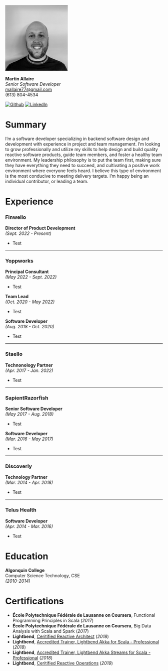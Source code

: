  <img src="./profile.jpg" alt="profile" width="200"/>

**Martin Allaire** \
*Senior Software Developer* \
mallaire77@gmail.com \
(613) 804-4534

[![Github](https://img.shields.io/badge/github-%23121011.svg?style=for-the-badge&logo=github&logoColor=white)](https://github.com/mallaire77) 
[![LinkedIn](https://img.shields.io/badge/linkedin-%230077B5.svg?style=for-the-badge&logo=linkedin&logoColor=white)](https://www.linkedin.com/in/mallaire77/)

# Summary
I’m a software developer specializing in backend software design and development with experience in project and team management. I’m looking
to grow professionally and utilize my skills to help design and build quality reactive software products, guide team members, and foster a healthy
team environment. My leadership philosophy is to put the team first, making sure they have everything they need to succeed, and cultivating a
positive work environment where everyone feels heard. I believe this type of environment is the most conducive to meeting delivery targets. I’m
happy being an individual contributor, or leading a team.

# Experience
### Finwello
**Director of Product Development**\
*(Sept. 2022 - Present)*
- Test

---

### Yoppworks
**Principal Consultant**\
*(May 2022 - Sept. 2022)*
- Test

**Team Lead**\
*(Oct. 2020 - May 2022)*
- Test

**Software Developer**\
*(Aug. 2018 - Oct. 2020)*
- Test

---

### Staello
**Technonology Partner**\
*(Apr. 2017 - Jan. 2022)*
- Test

---

### SapientRazorfish
**Senior Software Developer**\
*(May 2017 - Aug. 2018)*
- Test

**Software Developer**\
*(Mar. 2016 - May 2017)*
- Test

---

### Discoverly
**Technology Partner**\
*(Mar. 2014 - Apr. 2018)*
- Test

---

### Telus Health
**Software Developer**\
*(Apr. 2014 - Mar. 2016)*
- Test

# Education
**Algonquin College**\
Computer Science Technology, CSE\
*(2010-2014)*

# Certifications
- **École Polytechnique Fédérale de Lausanne on Coursera**, Functional Programming Principles in Scala (*2017*)
- **École Polytechnique Fédérale de Lausanne on Coursera**, Big Data Analysis with Scala and Spark (*2017*)
- **Lightbend**, [Ceritified Reactive Architect](https://drive.google.com/file/d/1UGKEGgl72saxOaSJzS1pk9q26vCk9kA9/view) (*2018*)
- **Lightbend**, [Accredited Trainer, Lightbend Akka for Scala - Professional](https://drive.google.com/file/d/1U9VPr-ouuZ6wSBzdoNQXAxp15dbj3VxJ/view) (*2018*)
- **Lightbend**, [Accredited Trainer, Lightbend Akka Streams for Scala - Professional](https://drive.google.com/file/d/1UDHpSjELPFSg0758yzOr0DmvLBR46IZE/view) (*2018*)
- **Lightbend**, [Ceritified Reactive Operations](https://drive.google.com/file/d/1U0_MYDQK2tkVmTz8IY4vgT68Y0mltoF4/view) (*2019*)